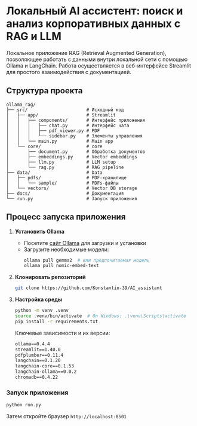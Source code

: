 # Локальный AI ассистент: поиск и анализ корпоративных данных с RAG и LLM

Локальное приложение RAG (Retrieval Augmented Generation), позволяющее работать с данными внутри локальной сети с помощью Ollama и LangChain. Работа осуществляется в веб-интерфейсе Streamlit для простого взаимодействия с документацией.

## Структура проекта
```
ollama_rag/
├── src/                      # Исходный код
│   ├── app/                  # Streamlit
│   │   ├── components/       # Интерфейс приложения
│   │   │   ├── chat.py       # Интерфейс чата
│   │   │   ├── pdf_viewer.py # PDF
│   │   │   └── sidebar.py    # Элементы управления
│   │   └── main.py           # Main app
│   └── core/                 # core
│       ├── document.py       # Обработка документов
│       ├── embeddings.py     # Vector embeddings
│       ├── llm.py            # LLM setup
│       └── rag.py            # RAG pipeline
├── data/                     # Data
│   ├── pdfs/                 # PDF-хранилище
│   │   └── sample/           # PDFs-файлы
│   └── vectors/              # Vector DB storage
├── docs/                     # Документация
└── run.py                    # Запуск приложения
```


## Процесс запуска приложения

1. **Установить Ollama**
   - Посетите [сайт Ollama](https://ollama.ai) для загрузки и установки
   - Загрузите необходимые модели:
     ```bash
     ollama pull gemma2  # или предпочитаемая модель
     ollama pull nomic-embed-text
     ```

2. **Клонировать репозиторий**
   ```bash
   git clone https://github.com/Konstantin-39/AI_assistant
   ```

3. **Настройка среды**
   ```bash
   python -m venv .venv
   source .venv/bin/activate  # On Windows: .\venv\Scripts\activate
   pip install -r requirements.txt
   ```

   Ключевые зависимости и их версии:
   ```txt
   ollama==0.4.4
   streamlit==1.40.0
   pdfplumber==0.11.4
   langchain==0.1.20
   langchain-core==0.1.53
   langchain-ollama==0.0.2
   chromadb==0.4.22
   ```

### Запуск приложения


```bash
python run.py
```
Затем откройте браузер `http://localhost:8501`